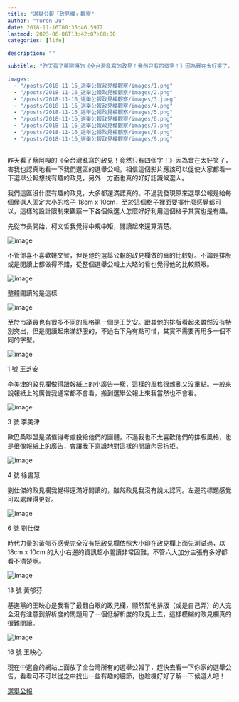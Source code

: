 ```yaml
---
title: "選舉公報「政見欄」觀察"
author: "Yuren Ju"
date: 2018-11-16T00:35:46.597Z
lastmod: 2023-06-06T13:42:07+08:00
categories: [life]

description: ""

subtitle: "昨天看了蔡阿嘎的《全台灣亂寫的政見！竟然只有四個字！》因為實在太好笑了，害我也認真地看一下我們選區的選舉公報，相信這個影片應該可以促使大家都看一下選舉公報想找有趣的政見，另外一方面也真的好好認識候選人。"

images:
  - "/posts/2018-11-16_選舉公報政見欄觀察/images/1.png"
  - "/posts/2018-11-16_選舉公報政見欄觀察/images/2.png"
  - "/posts/2018-11-16_選舉公報政見欄觀察/images/3.jpeg"
  - "/posts/2018-11-16_選舉公報政見欄觀察/images/4.png"
  - "/posts/2018-11-16_選舉公報政見欄觀察/images/5.png"
  - "/posts/2018-11-16_選舉公報政見欄觀察/images/6.png"
  - "/posts/2018-11-16_選舉公報政見欄觀察/images/7.png"
  - "/posts/2018-11-16_選舉公報政見欄觀察/images/8.png"
  - "/posts/2018-11-16_選舉公報政見欄觀察/images/9.png"
---
```


昨天看了蔡阿嘎的《全台灣亂寫的政見！竟然只有四個字！》因為實在太好笑了，害我也認真地看一下我們選區的選舉公報，相信這個影片應該可以促使大家都看一下選舉公報想找有趣的政見，另外一方面也真的好好認識候選人。

我們這區沒什麼有趣的政見，大多都還滿認真的。不過我發現原來選舉公報是給每個候選人固定大小的格子 18cm x 10cm，至於這個格子裡面要擺什麼感覺都可以，這樣的設計限制來觀察一下各個候選人怎麼好好利用這個格子其實也是有趣。

先從市長開始，柯文哲我覺得中規中矩，閱讀起來還算清楚。

![image](/posts/2018-11-16_選舉公報政見欄觀察/images/1.png#layoutTextWidth)

不管你喜不喜歡姚文智，但是他的選舉公報的政見欄做的真的比較好。不論是排版或是閱讀上都做得不錯，從整個選舉公報上大略的看也覺得他的比較顯眼。

![image](/posts/2018-11-16_選舉公報政見欄觀察/images/2.png#layoutTextWidth)

整體閱讀的是這樣

![image](/posts/2018-11-16_選舉公報政見欄觀察/images/3.jpeg#layoutTextWidth)

至於市議員也有很多不同的風格第一個是王芝安。跟其他的排版看起來雖然沒有特別突出，但是閱讀起來滿舒服的，不過右下角有點可惜，其實不需要再用多一個不同的字型。

![image](/posts/2018-11-16_選舉公報政見欄觀察/images/4.png#layoutTextWidth)

1 號 王芝安

李美津的政見欄做得跟報紙上的小廣告一樣，這樣的風格很雜亂又沒重點。一般來說報紙上的廣告我通常都不會看，搬到選舉公報上來我當然也不會看。

![image](/posts/2018-11-16_選舉公報政見欄觀察/images/5.png#layoutTextWidth)

3 號 李美津

歐巴桑聯盟是滿值得考慮投給他們的團體，不過我也不太喜歡他們的排版風格，也是很像報紙上的廣告，會讓我下意識地對這樣的閱讀內容抗拒。

![image](/posts/2018-11-16_選舉公報政見欄觀察/images/6.png#layoutTextWidth)

4 號 徐書慧

劉仕傑的政見欄我覺得還滿好閱讀的，雖然政見我沒有說太認同。左邊的標題感覺可以處理得更好。

![image](/posts/2018-11-16_選舉公報政見欄觀察/images/7.png#layoutTextWidth)

6 號 劉仕傑

時代力量的黃郁芬感覺完全沒有把政見欄依照大小印在政見欄上面先測試過，以 18cm x 10cm 的大小右邊的資訊超小閱讀非常困難，不管六大加分主張有多好都看不清楚啊。

![image](/posts/2018-11-16_選舉公報政見欄觀察/images/8.png#layoutTextWidth)

13 號 黃郁芬

基進黨的王映心是我看了最翻白眼的政見欄，顯然幫他排版（或是自己弄）的人完全沒有注意到解析度的問題用了一個低解析度的政見上去，這樣模糊的政見欄真的很難閱讀。

![image](/posts/2018-11-16_選舉公報政見欄觀察/images/9.png#layoutTextWidth)

16 號 王映心

現在中選會的網站上面放了全台灣所有的選舉公報了，趕快去看一下你家的選舉公告，看看可不可以從之中找出一些有趣的細節，也趁機好好了解一下候選人吧！

[選舉公報](http://eebulletin.cec.gov.tw/107/)
